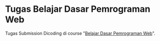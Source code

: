 # Tugas Belajar Dasar Pemrograman Web
Tugas Submission Dicoding di course "[Belajar Dasar Pemrograman Web](https://www.dicoding.com/academies/123)".
